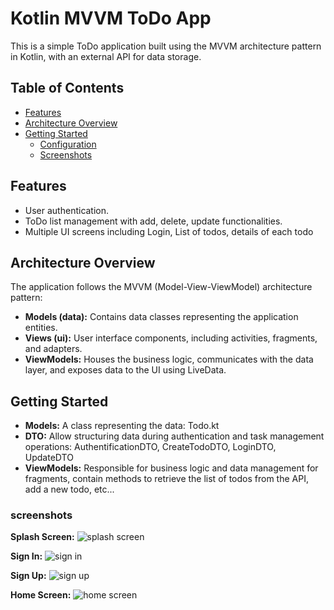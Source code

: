 # Kotlin MVVM ToDo App 

This is a simple ToDo application built using the MVVM architecture pattern in Kotlin, with an external API for data storage.


## Table of Contents

- [Features](#features)
- [Architecture Overview](#architecture-overview)
- [Getting Started](#getting-started)
  - [Configuration](#configuration)
  - [Screenshots](#screenshots)


## Features

- User authentication.
- ToDo list management with add, delete, update functionalities.
- Multiple UI screens including Login, List of todos, details of each todo

## Architecture Overview

The application follows the MVVM (Model-View-ViewModel) architecture pattern:

- **Models (data):** Contains data classes representing the application entities.
- **Views (ui):** User interface components, including activities, fragments, and adapters.
- **ViewModels:** Houses the business logic, communicates with the data layer, and exposes data to the UI using LiveData.

## Getting Started

- **Models:** A class representing the data: Todo.kt
- **DTO:** Allow structuring data during authentication and task management operations: AuthentificationDTO, CreateTodoDTO, LoginDTO, UpdateDTO
- **ViewModels:** Responsible for business logic and data management for fragments, contain methods to retrieve the list of todos from the API, add a new todo, etc...

### screenshots
**Splash Screen:**
![splash screen](https://github.com/ines-besrour/Projet-Kotlin/assets/83375466/b4a1aa47-1a1e-4ef9-a660-a44557b8df45)

**Sign In:**
![sign in](https://github.com/ines-besrour/Projet-Kotlin/assets/83375466/06772753-eac8-4f23-8374-266d10ec8550)

**Sign Up:**
![sign up](https://github.com/ines-besrour/Projet-Kotlin/assets/83375466/184a2428-0bc4-489c-ba1f-415299110afd)

**Home Screen:**
![home screen](https://github.com/ines-besrour/Projet-Kotlin/assets/83375466/af5c72b8-edb0-4583-b22e-8579291028f4)
